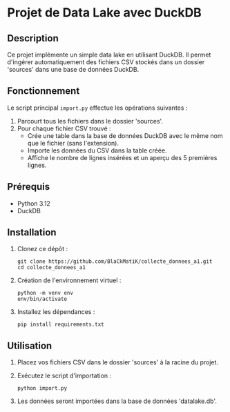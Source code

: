 # Projet de Data Lake avec DuckDB

## Description

Ce projet implémente un simple data lake en utilisant DuckDB. Il permet d'ingérer automatiquement des fichiers CSV stockés dans un dossier 'sources' dans une base de données DuckDB.

## Fonctionnement

Le script principal `import.py` effectue les opérations suivantes :

1. Parcourt tous les fichiers dans le dossier 'sources'.
2. Pour chaque fichier CSV trouvé :
   - Crée une table dans la base de données DuckDB avec le même nom que le fichier (sans l'extension).
   - Importe les données du CSV dans la table créée.
   - Affiche le nombre de lignes insérées et un aperçu des 5 premières lignes.

## Prérequis

- Python 3.12
- DuckDB

## Installation

1. Clonez ce dépôt :
   ```
   git clone https://github.com/BlaCkMatiK/collecte_donnees_a1.git
   cd collecte_donnees_a1
   ```

2. Création de l'environnement virtuel :
   ```
   python -m venv env
   env/bin/activate
   ```

3. Installez les dépendances :
   ```
   pip install requirements.txt
   ```

## Utilisation

1. Placez vos fichiers CSV dans le dossier 'sources' à la racine du projet.

2. Exécutez le script d'importation :
   ```
   python import.py
   ```

3. Les données seront importées dans la base de données 'datalake.db'.